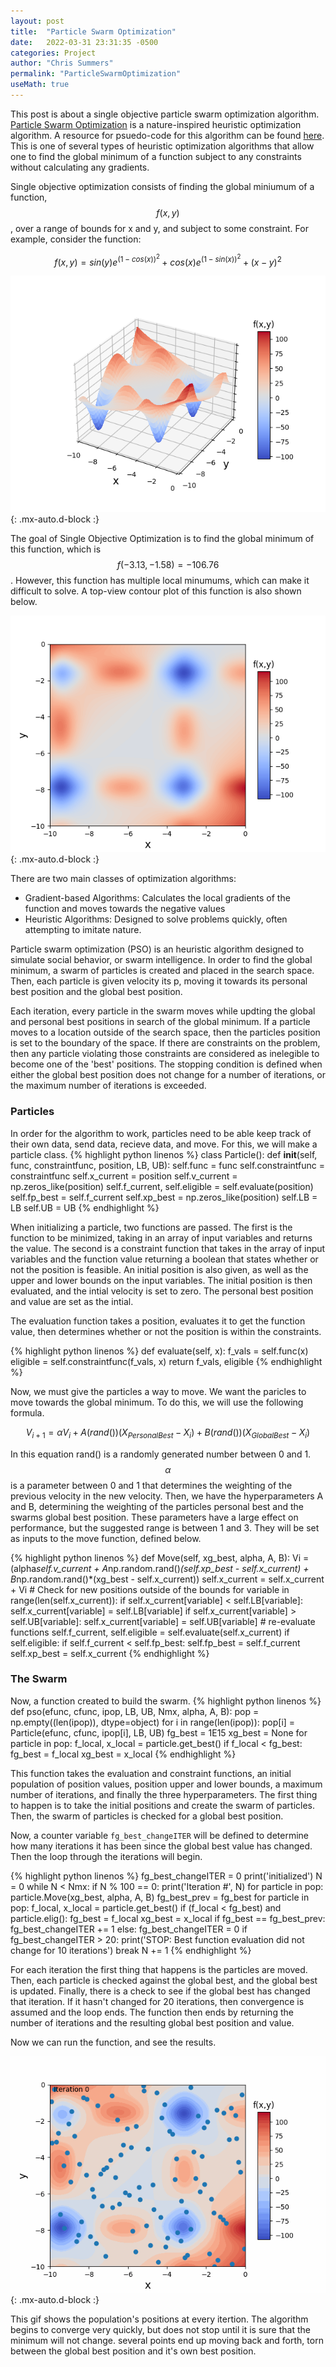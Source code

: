```yaml
---
layout: post
title:  "Particle Swarm Optimization"
date:   2022-03-31 23:31:35 -0500
categories: Project
author: "Chris Summers"
permalink: "ParticleSwarmOptimization"
useMath: true
---
```

<script type="text/javascript" async
  src="https://cdn.mathjax.org/mathjax/latest/MathJax.js?config=TeX-MML-AM_CHTML">
</script>
<script src="https://polyfill.io/v3/polyfill.min.js?features=es6"></script>
<script id="MathJax-script" async src="https://cdn.jsdelivr.net/npm/mathjax@3/es5/tex-mml-chtml.js"></script>

This post is about a single objective particle swarm optimization algorithm. 
[Particle Swarm Optimization][Particle-Swarm-Optimization] is a nature-inspired heuristic optimization algorithm. 
A resource for psuedo-code for this algorithm can be found [here][pseudo-code].
This is one of several types of heuristic optimization algorithms that allow one to find the global minimum of a function subject to any constraints without calculating any gradients. 

Single objective optimization consists of finding the global miniumum of a function, $$ f(x, y) $$, over a range of bounds for x and y, and subject to some constraint. 
For example, consider the function:

$$ f(x, y) = sin(y)e^{(1-cos(x))^{2}} + cos(x)e^{(1-sin(x))^{2}} + (x - y)^{2} $$

![Me](/assets/img/pso_surface.png){: .mx-auto.d-block :}

The goal of Single Objective Optimization is to find the global minimum of this function, which is $$ f(-3.13, -1.58) = -106.76 $$.
However, this function has multiple local minumums, which can make it difficult to solve. A top-view contour plot of this function is also shown below.

![Me](/assets/img/pso_contour.png){: .mx-auto.d-block :}

There are two main classes of optimization algorithms:
- Gradient-based Algorithms:  Calculates the local gradients of the function and moves towards the negative values
- Heuristic Algorithms: Designed to solve problems quickly, often attempting to imitate nature.

Particle swarm optimization (PSO) is an heuristic algorithm designed to simulate social behavior, or swarm intelligence.
In order to find the global minimum, a swarm of particles is created and placed in the search space. 
Then, each particle is given velocity its p, moving it towards its personal best position and the global best position.

Each iteration, every particle in the swarm moves while updting the global and personal best positions in search of the global minimum.
If a particle moves to a location outside of the search space, then the particles position is set to the boundary of the space.
If there are constraints on the problem, then any particle violating those constraints are considered as inelegible to become one of the 'best' positions. 
The stopping condition is defined when either the global best position does not change for a number of iterations, or the maximum number of iterations is exceeded. 

### Particles

In order for the algorithm to work, particles need to be able keep track of their own data, send data, recieve data, and move. For this, we will make a particle class.
{% highlight python linenos %}
class Particle():
    def __init__(self, func, constraintfunc, position, LB, UB):
        self.func = func
        self.constraintfunc = constraintfunc
        self.x_current = position
        self.v_current = np.zeros_like(position)
        self.f_current, self.eligible = self.evaluate(position)
        self.fp_best = self.f_current
        self.xp_best = np.zeros_like(position)
        self.LB = LB
        self.UB = UB
{% endhighlight %}

When initializing a particle, two functions are passed. The first is the function to be minimized, taking in an array of input variables and returns the value. 
The second is a constraint function that takes in the array of input variables and the function value returning a boolean that states whether or not the position is feasible.
An initial position is also given, as well as the upper and lower bounds on the input variables. The initial position is then evaluated, and the intial velocity is set to zero.
The personal best position and value are set as the intial. 

The evaluation function takes a position, evaluates it to get the function value, then determines whether or not the position is within the constraints.

{% highlight python linenos %}
    def evaluate(self, x):
        f_vals = self.func(x)
        eligible = self.constraintfunc(f_vals, x)
        return f_vals, eligible
{% endhighlight %}

Now, we must give the particles a way to move. We want the paricles to move towards the global minimum. To do this, we will use the following formula.

$$ V_{i+1} = \alpha V_{i} + A(rand())(X_{Personal Best} - X_{i}) + B(rand())(X_{Global Best} - X_{i}) $$

In this equation rand() is a randomly generated number between 0 and 1. $$ \alpha $$ is a parameter between 0 and 1 that determines the weighting of the previous velocity in the new velocity.
Then, we have the hyperparameters A and B, determining the weighting of the particles personal best and the swarms global best position. 
These parameters have a large effect on performance, but the suggested range is between 1 and 3. They will be set as inputs to the move function, defined below.

{% highlight python linenos %}
    def Move(self, xg_best, alpha, A, B):
        Vi = (alpha*self.v_current
             + A*np.random.rand()*(self.xp_best - self.x_current)
             + B*np.random.rand()*(xg_best - self.x_current))
        self.x_current = self.x_current + Vi
        # Check for new positions outside of the bounds
        for variable in range(len(self.x_current)):
            if self.x_current[variable] < self.LB[variable]:
                self.x_current[variable] = self.LB[variable]
            if self.x_current[variable] > self.UB[variable]:
                self.x_current[variable] = self.UB[variable]
        # re-evaluate functions
        self.f_current, self.eligible = self.evaluate(self.x_current)
        if self.eligible:
            if self.f_current < self.fp_best:
                self.fp_best = self.f_current
                self.xp_best = self.x_current
{% endhighlight %}

### The Swarm

Now, a function created to build the swarm. 
{% highlight python linenos %}
def pso(efunc, cfunc, ipop, LB, UB, Nmx, alpha, A, B):
    pop = np.empty((len(ipop)), dtype=object)
    for i in range(len(ipop)):
        pop[i] = Particle(efunc, cfunc, ipop[i], LB, UB)
    fg_best = 1E15
    xg_best = None
    for particle in pop:
        f_local, x_local = particle.get_best()
        if f_local < fg_best:
            fg_best = f_local
            xg_best = x_local
{% endhighlight %}

This function takes the evaluation and constraint functions, an initial population of position values, position upper and lower bounds, a maximum number of iterations, and finally the three hyperparameters.
The first thing to happen is to take the initial positions and create the swarm of particles. Then, the swarm of particles is checked for a global best position.

Now, a counter variable `fg_best_changeITER` will be defined to determine how many iterations it has been since the global best value has changed. Then the loop through the iterations will begin.

{% highlight python linenos %}
	fg_best_changeITER = 0
    print('initialized')
    N = 0
    while N < Nmx:
        if N % 100 == 0:
            print('Iteration #', N)
        for particle in pop:
            particle.Move(xg_best, alpha, A, B)
        fg_best_prev = fg_best
        for particle in pop:
            f_local, x_local = particle.get_best()
            if (f_local < fg_best) and particle.elig():
                fg_best = f_local
                xg_best = x_local
        if fg_best == fg_best_prev:
            fg_best_changeITER += 1
        else:
            fg_best_changeITER = 0
        if fg_best_changeITER > 20:
            print('STOP: Best function evaluation did not change for 10 iterations')
            break
        N += 1
{% endhighlight %}

For each iteration the first thing that happens is the particles are moved. Then, each particle is checked against the global best, and the global best is updated.
Finally, there is a check to see if the global best has changed that iteration. If it hasn't changed for 20 iterations, then convergence is assumed and the loop ends.
The function then ends by returning the number of iterations and the resulting global best position and value.

Now we can run the function, and see the results.

![Me](/assets/img/swarmsearch.gif){: .mx-auto.d-block :}

This gif shows the population's positions at every itertion. The algorithm begins to converge very quickly, but does not stop until it is sure that the minimum will not change.
several points end up moving back and forth, torn between the global best position and it's own best position.

[Particle-Swarm-Optimization]: https://en.wikipedia.org/wiki/Particle_swarm_optimization
[pseudo-code]: https://mae.ufl.edu/haftka/stropt/Lectures/PSO_introduction.pdf

